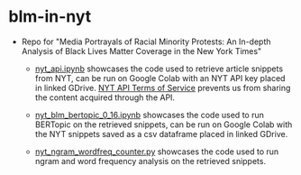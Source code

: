 # blm-in-nyt
- Repo for "Media Portrayals of Racial Minority Protests: An In-depth Analysis of Black Lives Matter Coverage in the New York Times"

    - [nyt_api.ipynb](https://github.com/zgrtgy/blm-in-nyt/blob/main/nyt_api.ipynb) showcases the code used to retrieve article snippets from NYT, can be run on Google Colab with an NYT API key placed in linked GDrive. [NYT API Terms of Service](https://developer.nytimes.com/terms) prevents us from sharing the content acquired through the API. 

    - [nyt_blm_bertopic_0_16.ipynb](https://github.com/zgrtgy/blm-in-nyt/blob/main/nyt_blm_bertopic_0_16.ipynb) showcases the code used to run BERTopic on the retrieved snippets, can be run on Google Colab with the NYT snippets saved as a csv dataframe placed in linked GDrive.

    - [nyt_ngram_wordfreq_counter.py](https://github.com/zgrtgy/blm-in-nyt/blob/main/nyt_ngram_wordfreq_counter.py) showcases the code used to run ngram and word frequency analysis on the retrieved snippets.
